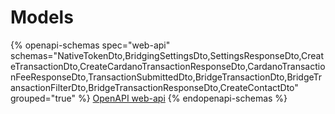 # Models

{% openapi-schemas spec="web-api" schemas="NativeTokenDto,BridgingSettingsDto,SettingsResponseDto,CreateTransactionDto,CreateCardanoTransactionResponseDto,CardanoTransactionFeeResponseDto,TransactionSubmittedDto,BridgeTransactionDto,BridgeTransactionFilterDto,BridgeTransactionResponseDto,CreateContactDto" grouped="true" %}
[OpenAPI web-api](https://raw.githubusercontent.com/Ethernal-Tech/apex-bridge/refs/heads/skyline-docs/docs/web-api/swagger.yaml)
{% endopenapi-schemas %}
